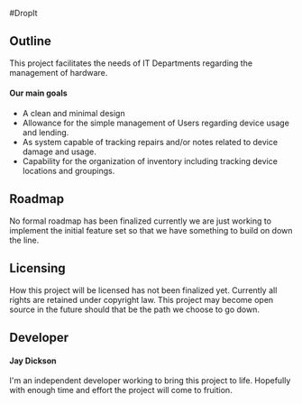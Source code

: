 #DropIt

## Outline

This project facilitates the needs of IT Departments regarding the management of hardware.

#### Our main goals

- A clean and minimal design
- Allowance for the simple management of Users regarding device usage and lending.
- As system capable of tracking repairs and/or notes related to device damage and usage.
- Capability for the organization of inventory including tracking device locations and groupings.

## Roadmap

No formal roadmap has been finalized currently we are just working to implement the initial feature set so that we have something to build on down the line.

## Licensing

How this project will be licensed has not been finalized yet. Currently all rights are retained under copyright law. This project may become open source in the future should that be the path we choose to go down.

## Developer

#### Jay Dickson

I'm an independent developer working to bring this project to life. Hopefully with enough time and effort the project will come to fruition. 
